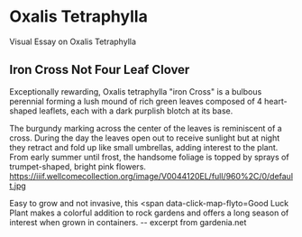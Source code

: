 <param ve-config
	   title="Oxalis Tetraphylla: Wood Sorrel"
	   source-image="https://iiif.wellcomecollection.org/image/V0044120EL/full/960%2C/0/default.jpg"
	   banner="https://upload.wikimedia.org/wikipedia/commons/7/73/Gluecksklee.jpg"
	   eid="Q66117
	   about="Q155874"
	   layout="vtl"
	   num-maps="3"
	   num-images="8"
	   num-specimens="0"
	   num-primary-sources="3"
	   author="Benson Chien">


# Oxalis Tetraphylla
Visual Essay on Oxalis Tetraphylla

## Iron Cross Not Four Leaf Clover
Exceptionally rewarding, Oxalis tetraphylla "iron Cross" is a bulbous perennial forming a lush mound of rich green leaves composed of 4 heart-shaped leaflets, each with a dark purplish blotch at its base. 
<param eid="Q66117">
<param ve-map center="18.7475, -99.070278" zoom="12" show-labels>

The burgundy marking across the center of the leaves is reminiscent of a cross. During the day the leaves open out to receive sunlight but at night they retract and fold up like small umbrellas, adding interest to the plant. From early summer until frost, the handsome foliage is topped by sprays of trumpet-shaped, bright pink flowers. 
https://iiif.wellcomecollection.org/image/V0044120EL/full/960%2C/0/default.jpg

Easy to grow and not invasive, this <span data-click-map-flyto=Good Luck Plant makes a colorful addition to rock gardens and offers a long season of interest when grown in containers. -- excerpt from gardenia.net
<param ve-image title="oxalis drawing" url="https://github.com/bensonatharvard/oxalis/blob/main/190031_oxalis.jpg?raw=true">
